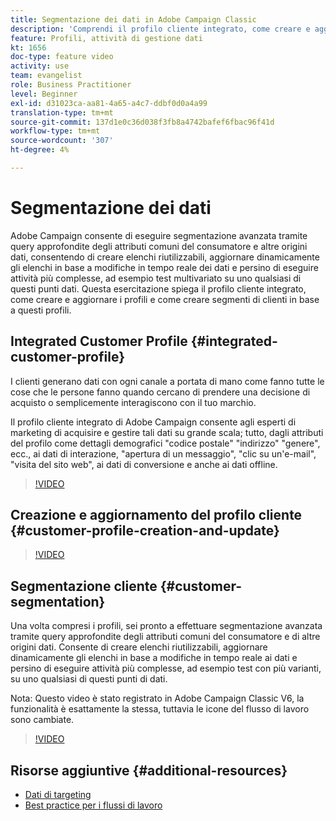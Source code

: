 ```yaml
---
title: Segmentazione dei dati in Adobe Campaign Classic
description: 'Comprendi il profilo cliente integrato, come creare e aggiornare i profili e come creare segmenti di clienti in base a questi profili. '
feature: Profili, attività di gestione dati
kt: 1656
doc-type: feature video
activity: use
team: evangelist
role: Business Practitioner
level: Beginner
exl-id: d31023ca-aa81-4a65-a4c7-ddbf0d0a4a99
translation-type: tm+mt
source-git-commit: 137d1e0c36d038f3fb8a4742bafef6fbac96f41d
workflow-type: tm+mt
source-wordcount: '307'
ht-degree: 4%

---
```


# Segmentazione dei dati

Adobe Campaign consente di eseguire segmentazione avanzata tramite query approfondite degli attributi comuni del consumatore e altre origini dati, consentendo di creare elenchi riutilizzabili, aggiornare dinamicamente gli elenchi in base a modifiche in tempo reale dei dati e persino di eseguire attività più complesse, ad esempio test multivariato su uno qualsiasi di questi punti dati. Questa esercitazione spiega il profilo cliente integrato, come creare e aggiornare i profili e come creare segmenti di clienti in base a questi profili.

## Integrated Customer Profile {#integrated-customer-profile}

I clienti generano dati con ogni canale a portata di mano come fanno tutte le cose che le persone fanno quando cercano di prendere una decisione di acquisto o semplicemente interagiscono con il tuo marchio.

Il profilo cliente integrato di Adobe Campaign consente agli esperti di marketing di acquisire e gestire tali dati su grande scala; tutto, dagli attributi del profilo come dettagli demografici &quot;codice postale&quot; &quot;indirizzo&quot; &quot;genere&quot;, ecc., ai dati di interazione, &quot;apertura di un messaggio&quot;, &quot;clic su un&#39;e-mail&quot;, &quot;visita del sito web&quot;, ai dati di conversione e anche ai dati offline.

>[!VIDEO](https://video.tv.adobe.com/v/23629?quality=12)

## Creazione e aggiornamento del profilo cliente {#customer-profile-creation-and-update}

>[!VIDEO](https://video.tv.adobe.com/v/23632?quality=12)

## Segmentazione cliente {#customer-segmentation}

Una volta compresi i profili, sei pronto a effettuare segmentazione avanzata tramite query approfondite degli attributi comuni del consumatore e di altre origini dati. Consente di creare elenchi riutilizzabili, aggiornare dinamicamente gli elenchi in base a modifiche in tempo reale ai dati e persino di eseguire attività più complesse, ad esempio test con più varianti, su uno qualsiasi di questi punti di dati.

Nota: Questo video è stato registrato in Adobe Campaign Classic V6, la funzionalità è esattamente la stessa, tuttavia le icone del flusso di lavoro sono cambiate.

>[!VIDEO](https://video.tv.adobe.com/v/23635?quality=12)

## Risorse aggiuntive {#additional-resources}

* [Dati di targeting](https://docs.adobe.com/content/help/en/campaign-classic/using/automating-with-workflows/general-operation/targeting-data.html)
* [Best practice per i flussi di lavoro](https://docs.adobe.com/content/help/it-IT/campaign-classic/using/automating-with-workflows/general-operation/workflow-best-practices.html)
